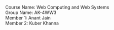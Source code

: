 Course Name: Web Computing and Web Systems \
Group Name: AK-4WW3 \
Member 1: Anant Jain \
Member 2: Kuber Khanna